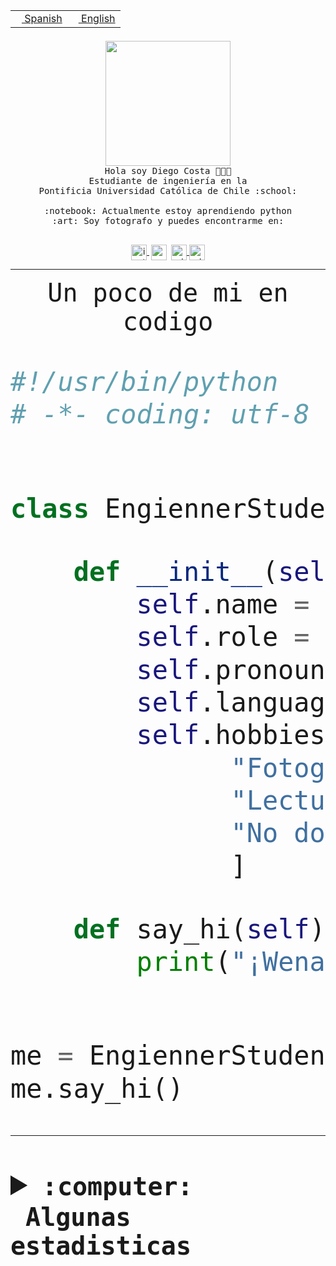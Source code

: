 <table border="0"  align="right">
 <tr><td><a href="README.md"><img src="https://upload.wikimedia.org/wikipedia/commons/thumb/8/89/Bandera_de_Espa%C3%B1a.svg/1200px-Bandera_de_Espa%C3%B1a.svg.png" height="10"> Spanish</a></td>
 <td><a href="README.en.md"><img src="https://upload.wikimedia.org/wikipedia/commons/a/a4/Flag_of_the_United_States.svg" height="10"> English</a></td></tr>
</table><br><br><br>


<p align="center">
  <img src="https://github.com/diegocostares/diegocostares/blob/main/Images/aaa2.gif?raw=true" height="200px" weight="200px">
  <br><samp>
    Hola soy Diego Costa 👨🏻‍💻<br>
    Estudiante de ingeniería en la <br>
    Pontificia Universidad Católica de Chile :school:<br>
  <br>
    :notebook: Actualmente estoy aprendiendo python <br>
    :art: Soy fotografo y puedes encontrarme en: <br>
  <br></samp>
  
</p>

<p align="center">
   <a href="https://instagram.com/diegocosta_no" target="blank">
    <img 
    align="center" src="https://cdn.jsdelivr.net/npm/simple-icons@3.0.1/icons/instagram.svg" alt="instagram" height="25px" width="25px" />
  </a>
  <a style="border: 3px solid; color: white;"href="https://t.me/diegocosta_no" target="blank">
  <img
  align="center" alt="Telegram" width="25px" src="https://icons-for-free.com/iconfiles/png/512/Telegram-1324888767380505522.png" />
</a>
<a href="https://api.whatsapp.com/send?phone=56971897835&text=Hola!" target="blank">
  <img
  align="center" alt="wtsp" width="25px" src="https://img.icons8.com/pastel-glyph/2x/whatsapp--v2.png" />
</a>
<a href="https://www.linkedin.com/in/diego-costa-786249213/" target="blank">
  <img
  align="center" alt="wtsp" width="25px" src="https://img.icons8.com/metro/452/linkedin.png" />
</a>

  </a>
</p>

---


<p align="center"><font size="25"><samp>Un poco de mi en codigo</samp></front></p>


```python
#!/usr/bin/python
# -*- coding: utf-8 -*-


class EngiennerStudent:

    def __init__(self):
        self.name = "Diego Costa"
        self.role = "Estudiante"
        self.pronouns = "he/him"
        self.language_spoken = ["es_CL", "en_US"]
        self.hobbies = [
              "Fotografia",
              "Lectura",
              "No dormir",
              ]

    def say_hi(self):
        print("¡Wena mundo!")


me = EngiennerStudent()
me.say_hi()
```
---
<details>
  <summary><b><samp>:computer: &nbsp;Algunas estadisticas</samp></b></summary>
  <br/></p>

<!--START_SECTION:waka-->
![Code Time](http://img.shields.io/badge/Code%20Time-844%20hrs%201%20min-blue)

**Soy nocturno 🦉** 

```text
🌞 Mañana                 9 commits           ░░░░░░░░░░░░░░░░░░░░░░░░░   00.38 % 
🌆 Día                    723 commits         ████████░░░░░░░░░░░░░░░░░   30.21 % 
🌃 Tarde                  1045 commits        ███████████░░░░░░░░░░░░░░   43.67 % 
🌙 Noche                  616 commits         ██████░░░░░░░░░░░░░░░░░░░   25.74 % 
```
📅 **Soy más productivo los Martes** 

```text
Lunes                    383 commits         ████░░░░░░░░░░░░░░░░░░░░░   16.01 % 
Martes                   491 commits         █████░░░░░░░░░░░░░░░░░░░░   20.52 % 
Miércoles                307 commits         ███░░░░░░░░░░░░░░░░░░░░░░   12.83 % 
Jueves                   293 commits         ███░░░░░░░░░░░░░░░░░░░░░░   12.24 % 
Viernes                  374 commits         ████░░░░░░░░░░░░░░░░░░░░░   15.63 % 
Sábado                   206 commits         ██░░░░░░░░░░░░░░░░░░░░░░░   08.61 % 
Domingo                  339 commits         ████░░░░░░░░░░░░░░░░░░░░░   14.17 % 
```


📊 **Esta semana me dediqué a** 

```text
🐱‍💻 Proyectos: 
private-test             11 hrs 28 mins      ██████████░░░░░░░░░░░░░░░   40.44 % 
2023-1-S4-Grupo2-Scraper 9 hrs 48 mins       █████████░░░░░░░░░░░░░░░░   34.56 % 
2023-1-S4-scraper        3 hrs 56 mins       ███░░░░░░░░░░░░░░░░░░░░░░   13.88 % 
2023-1-S4-Grupo2-Backend 1 hr 27 mins        █░░░░░░░░░░░░░░░░░░░░░░░░   05.13 % 
arqui                    1 hr 18 mins        █░░░░░░░░░░░░░░░░░░░░░░░░   04.62 % 
```


 Last Updated on 28/04/2023 01:36:29 UTC
<!--END_SECTION:waka-->
  
  

<p align="center"> <img src="https://github-readme-stats.vercel.app/api?username=diegocostares&show_icons=true&theme=ayu-mirage" alt="abhisheknaiidu" /></p>
 
</details>
